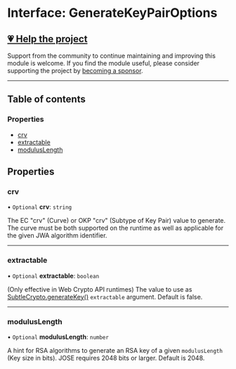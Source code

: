 # Interface: GenerateKeyPairOptions

## [💗 Help the project](https://github.com/sponsors/panva)

Support from the community to continue maintaining and improving this module is welcome. If you find the module useful, please consider supporting the project by [becoming a sponsor](https://github.com/sponsors/panva).

---

## Table of contents

### Properties

- [crv](key_generate_key_pair.GenerateKeyPairOptions.md#crv)
- [extractable](key_generate_key_pair.GenerateKeyPairOptions.md#extractable)
- [modulusLength](key_generate_key_pair.GenerateKeyPairOptions.md#moduluslength)

## Properties

### crv

• `Optional` **crv**: `string`

The EC "crv" (Curve) or OKP "crv" (Subtype of Key Pair) value to generate. The curve must be
both supported on the runtime as well as applicable for the given JWA algorithm identifier.

___

### extractable

• `Optional` **extractable**: `boolean`

(Only effective in Web Crypto API runtimes) The value to use as
[SubtleCrypto.generateKey()](https://developer.mozilla.org/en-US/docs/Web/API/SubtleCrypto/generateKey)
`extractable` argument. Default is false.

___

### modulusLength

• `Optional` **modulusLength**: `number`

A hint for RSA algorithms to generate an RSA key of a given `modulusLength` (Key size in bits).
JOSE requires 2048 bits or larger. Default is 2048.
